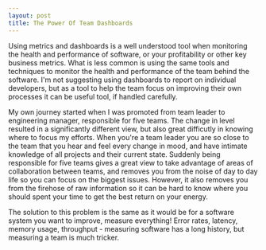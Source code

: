 ```yaml
---
layout: post
title: The Power Of Team Dashboards
---
```

Using metrics and dashboards is a well understood tool when monitoring the health and performance
of software, or your profitability or other key business metrics. What is less common is using
the same tools and techniques to monitor the health and performance of the team behind the
software. I'm not suggesting using dashboards to report on individual developers, but as a tool
to help the team focus on improving their own processes it can be useful tool, if handled
carefully.

My own journey started when I was promoted from team leader to engineering manager, responsible
for five teams. The change in level resulted in a significantly different view, but also great
difficutly in knowing where to focus my efforts. When you're a team leader you are so close to
the team that you hear and feel every change in mood, and have intimate knowledge of all projects
and their current state. Suddenly being responsible for five teams gives a great view to take
advantage of areas of collaboration between teams, and removes you from the noise of day to day
life so you can focus on the biggest issues. However, it also removes you from the firehose of
raw information so it can be hard to know where you should spent your time to get the best return
on your energy.

The solution to this problem is the same as it would be for a software system you want to improve,
measure everything! Error rates, latency, memory usage, throughput - measuring software has a
long history, but measuring a team is much tricker.